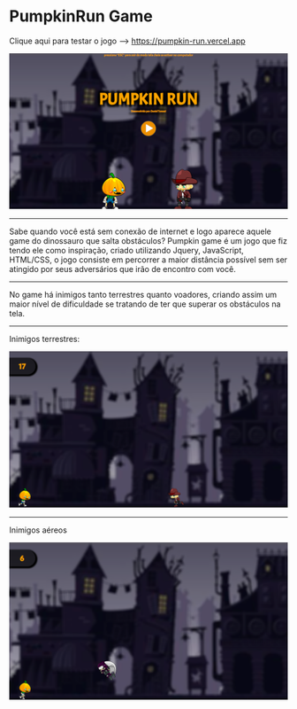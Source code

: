 # PumpkinRun Game
Clique aqui para testar o jogo --> https://pumpkin-run.vercel.app

![menu](https://github.com/DanielTomazi/PumpkinRun/blob/main/ImagensPumpkinDemo/menu-demo.png)
*************
Sabe quando você está sem conexão de internet e logo aparece aquele game do dinossauro que salta obstáculos? Pumpkin game é um jogo que fiz tendo ele como inspiração, criado utilizando Jquery, JavaScript, HTML/CSS, o jogo consiste em percorrer a maior distância possível sem ser atingido por seus adversários que irão de encontro com você.
*************
No game há inimigos tanto terrestres quanto voadores, criando assim um maior nível de dificuldade se tratando de ter que superar os obstáculos na tela.
*************
Inimigos terrestres:

![terra](https://github.com/DanielTomazi/PumpkinRun/blob/main/ImagensPumpkinDemo/inimigoterrestre-demo.png)
*************
Inimigos aéreos

![ar](https://github.com/DanielTomazi/PumpkinRun/blob/main/ImagensPumpkinDemo/ninjavoador-demo.png)


